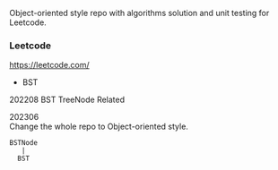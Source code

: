 Object-oriented style repo with algorithms solution and unit testing for Leetcode.
### Leetcode
https://leetcode.com/
- BST

202208
BST TreeNode Related    
  
 
202306  
Change the whole repo to Object-oriented style.
```
BSTNode
   |
  BST
```